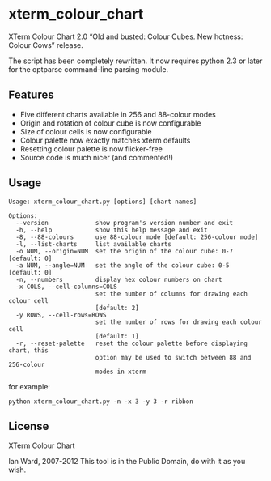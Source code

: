 
# xterm_colour_chart

XTerm Colour Chart 2.0 “Old and busted: Colour Cubes. New hotness: Colour Cows” release.

The script has been completely rewritten. It now requires python 2.3 or later for the optparse command-line parsing module.


## Features

* Five different charts available in 256 and 88-colour modes
* Origin and rotation of colour cube is now configurable
* Size of colour cells is now configurable
* Colour palette now exactly matches xterm defaults
* Resetting colour palette is now flicker-free
* Source code is much nicer (and commented!)


## Usage

    Usage: xterm_colour_chart.py [options] [chart names]
    
    Options:
      --version             show program's version number and exit
      -h, --help            show this help message and exit
      -8, --88-colours      use 88-colour mode [default: 256-colour mode]
      -l, --list-charts     list available charts
      -o NUM, --origin=NUM  set the origin of the colour cube: 0-7 [default: 0]
      -a NUM, --angle=NUM   set the angle of the colour cube: 0-5 [default: 0]
      -n, --numbers         display hex colour numbers on chart
      -x COLS, --cell-columns=COLS
                            set the number of columns for drawing each colour cell
                            [default: 2]
      -y ROWS, --cell-rows=ROWS
                            set the number of rows for drawing each colour cell
                            [default: 1]
      -r, --reset-palette   reset the colour palette before displaying chart, this
                            option may be used to switch between 88 and 256-colour
                            modes in xterm

for example:

    python xterm_colour_chart.py -n -x 3 -y 3 -r ribbon


## License

XTerm Colour Chart

Ian Ward, 2007-2012
This tool is in the Public Domain, do with it as you wish.

